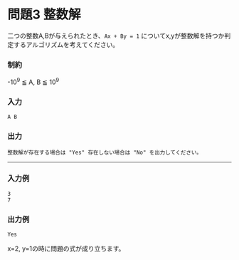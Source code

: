 # 問題3 整数解

二つの整数A,Bが与えられたとき、`Ax + By = 1` についてx,yが整数解を持つか判定するアルゴリズムを考えてください。

### 制約
-10<sup>9</sup> ≦ A, B ≦ 10<sup>9</sup>

### 入力
```
A B
```

### 出力
```
整数解が存在する場合は "Yes" 存在しない場合は "No" を出力してください。
```

---
### 入力例
```
3
7
```

### 出力例
```
Yes
```
x=2, y=1の時に問題の式が成り立ちます。

